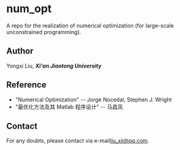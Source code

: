 # num_opt
A repo for the realization of numerical optimization (for large-scale unconstrained programming).

## Author

Yongxi Liu, ***Xi'an Jiaotong University***

## Reference

- "Numerical Optimization" -- Jorge Nocedal, Stephen J. Wright
- "最优化方法及其 Matlab 程序设计" -- 马昌凤

## Contact

For any doubts, please contact via e-mail<liu_xii@qq.com>.